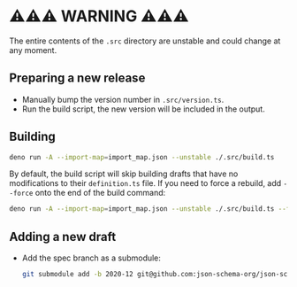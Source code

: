 # ⚠️⚠️⚠️ WARNING ⚠️⚠️⚠️

The entire contents of the `.src` directory are unstable and could change at any
moment.

## Preparing a new release

- Manually bump the version number in `.src/version.ts`.
- Run the build script, the new version will be included in the output.

## Building

```sh
deno run -A --import-map=import_map.json --unstable ./.src/build.ts
```

By default, the build script will skip building drafts that have no
modifications to their `definition.ts` file. If you need to force a rebuild, add
`--force` onto the end of the build command:

```sh
deno run -A --import-map=import_map.json --unstable ./.src/build.ts --force
```

## Adding a new draft

- Add the spec branch as a submodule:

  ```sh
  git submodule add -b 2020-12 git@github.com:json-schema-org/json-schema-spec.git ./.src/draft/2020_12/spec
  ```
